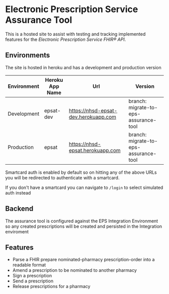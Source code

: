 # Electronic Prescription Service Assurance Tool

This is a hosted site to assist with testing and tracking implemented features for the *Electronic Prescription Service FHIR® API*.

## Environments

The site is hosted in heroku and has a development and production version

| Environment      | Heroku App Name  | Url                                  | Version                                             |
| ---------------- | ---------------- | ------------------------------------ | --------------------------------------------------- |
| Development      | epsat-dev        | https://nhsd-epsat-dev.herokuapp.com | branch: migrate-to-eps-assurance-tool               |
| Production       | epsat            | https://nhsd-epsat.herokuapp.com     | branch: migrate-to-eps-assurance-tool               |


Smartcard auth is enabled by default so on hitting any of the above URLs you will be redirected to authenticate with a smartcard.

If you don't have a smartcard you can navigate to `/login` to select simulated auth instead

## Backend

The assurance tool is configured against the EPS Integration Environment so any created prescriptions will be created and persisted in the Integration enviroment

## Features

* Parse a FHIR prepare nominated-pharmacy prescription-order into a readable format
* Amend a prescription to be nominated to another pharmacy
* Sign a prescription
* Send a prescription
* Release prescriptions for a pharmacy